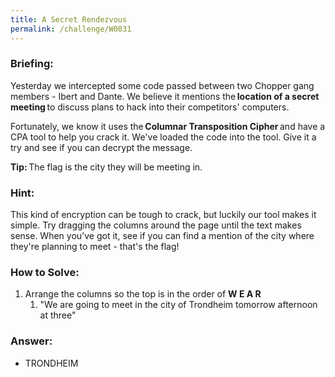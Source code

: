 ```yaml
---
title: A Secret Rendezvous
permalink: /challenge/W0031
---
```


### Briefing: 
Yesterday we intercepted some code passed between two Chopper gang members - Ibert and Dante. We believe it mentions the **location of a secret meeting** to discuss plans to hack into their competitors' computers. 

Fortunately, we know it uses the **Columnar Transposition Cipher** and have a CPA tool to help you crack it. We've loaded the code into the tool. Give it a try and see if you can decrypt the message. 

**Tip:** The flag is the city they will be meeting in. 

### Hint:
This kind of encryption can be tough to crack, but luckily our tool makes it simple. Try dragging the columns around the page until the text makes sense. When you've got it, see if you can find a mention of the city where they're planning to meet - that's the flag!

### How to Solve: 
1. Arrange the columns so the top is in the order of **W E A R**
    1. "We are going to meet in the city of Trondheim tomorrow afternoon at three"

### Answer:
- TRONDHEIM